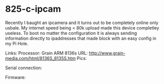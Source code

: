 # 825-c-ipcam
Recently I baught an ipcamera and it turns out to be completely online only usbale.  My internet speed being < 80k upload made this device completley useless. To boot no matter the configuration it is always sending information directly to ipaddresses that made block with an easy config in my Pi Hole.  

Links:
  Processor: Grain ARM 8136s  URL: http://www.grain-media.com/html/8136S_8135S.htm
Pics:

Serial connection:

Firmware:



